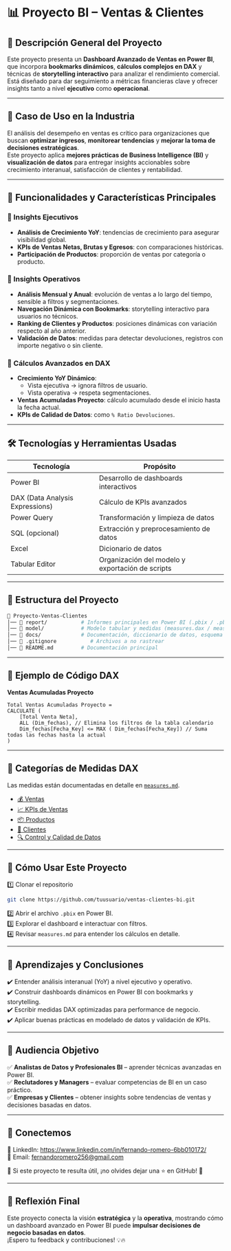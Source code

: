 # 📊 Proyecto BI – Ventas & Clientes

## 📌 Descripción General del Proyecto
Este proyecto presenta un **Dashboard Avanzado de Ventas en Power BI**, que incorpora **bookmarks dinámicos**, **cálculos complejos en DAX** y técnicas de **storytelling interactivo** para analizar el rendimiento comercial.  
Está diseñado para dar seguimiento a métricas financieras clave y ofrecer insights tanto a nivel **ejecutivo** como **operacional**.

---

## 🏢 Caso de Uso en la Industria
El análisis del desempeño en ventas es crítico para organizaciones que buscan **optimizar ingresos**, **monitorear tendencias** y **mejorar la toma de decisiones estratégicas**.  
Este proyecto aplica **mejores prácticas de Business Intelligence (BI)** y **visualización de datos** para entregar insights accionables sobre crecimiento interanual, satisfacción de clientes y rentabilidad.

---

## 🔹 Funcionalidades y Características Principales

### 📌 Insights Ejecutivos
- **Análisis de Crecimiento YoY**: tendencias de crecimiento para asegurar visibilidad global.  
- **KPIs de Ventas Netas, Brutas y Egresos**: con comparaciones históricas.  
- **Participación de Productos**: proporción de ventas por categoría o producto.  

### 📌 Insights Operativos
- **Análisis Mensual y Anual**: evolución de ventas a lo largo del tiempo, sensible a filtros y segmentaciones.  
- **Navegación Dinámica con Bookmarks**: storytelling interactivo para usuarios no técnicos.  
- **Ranking de Clientes y Productos**: posiciones dinámicas con variación respecto al año anterior.  
- **Validación de Datos**: medidas para detectar devoluciones, registros con importe negativo o sin cliente.  

### 📌 Cálculos Avanzados en DAX
- **Crecimiento YoY Dinámico**:  
  - Vista ejecutiva → ignora filtros de usuario.  
  - Vista operativa → respeta segmentaciones.  
- **Ventas Acumuladas Proyecto**: cálculo acumulado desde el inicio hasta la fecha actual.  
- **KPIs de Calidad de Datos**: como `% Ratio Devoluciones`.  

---

## 🛠️ Tecnologías y Herramientas Usadas

| Tecnología  | Propósito |
|-------------|-----------|
| Power BI    | Desarrollo de dashboards interactivos |
| DAX (Data Analysis Expressions) | Cálculo de KPIs avanzados |
| Power Query | Transformación y limpieza de datos |
| SQL (opcional) | Extracción y preprocesamiento de datos |
| Excel       | Dicionario de datos |
| Tabular Editor | Organización del modelo y exportación de scripts |

---

## 📂 Estructura del Proyecto
```bash
📁 Proyecto-Ventas-Clientes
│── 📂 report/           # Informes principales en Power BI (.pbix / .pbit)
│── 📂 model/            # Modelo tabular y medidas (measures.dax / measures.md)
│── 📂 docs/             # Documentación, diccionario de datos, esquema relacional
│── 📜 .gitignore           # Archivos a no rastrear
│── 📜 README.md         # Documentación principal
```

---

## 📌 Ejemplo de Código DAX

**Ventas Acumuladas Proyecto**  
```DAX
Total Ventas Acumuladas Proyecto =
CALCULATE (
    [Total Venta Neta],
    ALL (Dim_fechas), // Elimina los filtros de la tabla calendario
    Dim_fechas[Fecha_Key] <= MAX ( Dim_fechas[Fecha_Key]) // Suma todas las fechas hasta la actual
)
```

---

## 🔗 Categorías de Medidas DAX
Las medidas están documentadas en detalle en [`measures.md`](./model/measures.md).  

- [💰 Ventas](./model/measures.md#-ventas)  
- [📈 KPIs de Ventas](./model/measures.md#-kpis-de-ventas)  
- [📦 Productos](./model/measures.md#-productos)  
- [👥 Clientes](./model/measures.md#-clientes)  
- [🔍 Control y Calidad de Datos](./model/measures.md#-control-y-calidad-de-datos)  

---

## 🚀 Cómo Usar Este Proyecto
1️⃣ Clonar el repositorio  
```bash
git clone https://github.com/tuusuario/ventas-clientes-bi.git
```  
2️⃣ Abrir el archivo `.pbix` en Power BI.  
3️⃣ Explorar el dashboard e interactuar con filtros.  
4️⃣ Revisar `measures.md` para entender los cálculos en detalle.  

---

## 🔮 Aprendizajes y Conclusiones
✔️ Entender análisis interanual (YoY) a nivel ejecutivo y operativo.  
✔️ Construir dashboards dinámicos en Power BI con bookmarks y storytelling.  
✔️ Escribir medidas DAX optimizadas para performance de negocio.  
✔️ Aplicar buenas prácticas en modelado de datos y validación de KPIs.  

---

## 🎯 Audiencia Objetivo
✅ **Analistas de Datos y Profesionales BI** – aprender técnicas avanzadas en Power BI.  
✅ **Reclutadores y Managers** – evaluar competencias de BI en un caso práctico.  
✅ **Empresas y Clientes** – obtener insights sobre tendencias de ventas y decisiones basadas en datos.  

---

## 📢 Conectemos
🔗 LinkedIn: https://www.linkedin.com/in/fernando-romero-6bb010172/  
📧 Email: fernandoromero256@gmail.com 

🙌 Si este proyecto te resulta útil, ¡no olvides dejar una ⭐ en GitHub! 🚀

---

## 📌 Reflexión Final
Este proyecto conecta la visión **estratégica** y la **operativa**, mostrando cómo un dashboard avanzado en Power BI puede **impulsar decisiones de negocio basadas en datos**.  
¡Espero tu feedback y contribuciones! 💡🔥
